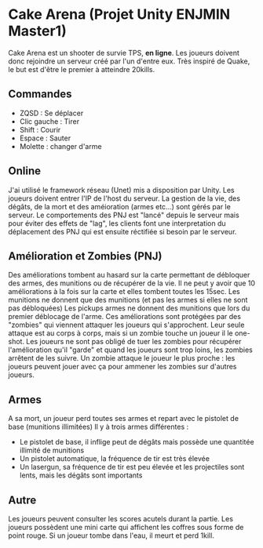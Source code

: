 # Cake Arena (Projet Unity ENJMIN Master1)

Cake Arena est un shooter de survie TPS, **en ligne**. Les joueurs doivent donc rejoindre un serveur créé par l'un d'entre eux.
Très inspiré de Quake, le but est d'être le premier à atteindre 20kills.

## Commandes
* ZQSD 			: Se déplacer
* Clic gauche 	: Tirer
* Shift 		: Courir
* Espace 		: Sauter
* Molette 		: changer d'arme

## Online
J'ai utilisé le framework réseau (Unet) mis a disposition par Unity.
Les joueurs doivent entrer l'IP de l'host du serveur.
La gestion de la vie, des dégâts, de la mort et des améioration (armes etc...) sont gérés par le serveur.
Le comportements des PNJ est "lancé" depuis le serveur mais pour éviter des effets de "lag", les clients font une interpretation du déplacement des PNJ qui est ensuite réctifiée si besoin par le serveur.

## Amélioration et Zombies (PNJ)
Des améliorations tombent au hasard sur la carte permettant de débloquer des armes, des munitions ou de récupérer de la vie.
Il ne peut y avoir que 10 améliorations à la fois sur la carte et elles tombent toutes les 15sec.
Les munitions ne donnent que des munitions (et pas les armes si elles ne sont pas débloquées)
Les pickups armes ne donnent des munitions que lors du premier déblocage de l'arme.
Ces améliorations sont protégées par des "zombies" qui viennent attaquer les joueurs qui s'approchent.
Leur seule attaque est au corps à corps, mais si un zombie touche un joueur il le one-shot.
Les joueurs ne sont pas obligé de tuer les zombies pour récupérer l'amélioration qu'il "garde" et quand les joueurs sont trop loins, les zombies arrêtent de les suivre.
Un zombie attaque le joueur le plus proche : les joueurs peuvent jouer avec ça pour ammener les zombies sur d'autres joueurs.

## Armes
A sa mort, un joueur perd toutes ses armes et repart avec le pistolet de base (munitions illimitées)
Il y à trois armes différentes :
* Le pistolet de base, il inflige peut de dégâts mais possède une quantitée illimité de munitions
* Un pistolet automatique, la fréquence de tir est très élevée
* Un lasergun, sa fréquence de tir est peu élevée et les projectiles sont lents, mais les dégâts sont importants

## Autre
Les joueurs peuvent consulter les scores acutels durant la partie.
Les joueurs possèdent une mini carte qui affichent les coffres sous forme de point rouge.
Si un joueur tombe dans l'eau, il meurt et perd 1kill.
